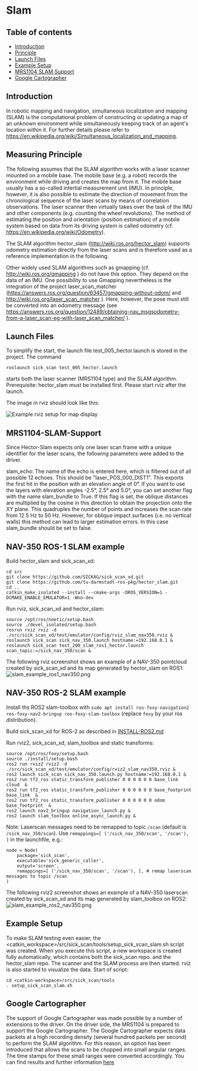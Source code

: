 # Slam

## Table of contents

- [Introduction](#introduction)
- [Principle](#measuring-principle)
- [Launch Files](#launch-files)
- [Example Setup](#example-setup)
- [MRS1104 SLAM Support](#MRS1104-SLAM-Support)
- [Google Cartographer](#google-cartographer)

## Introduction

In robotic mapping and navigation, simultaneous localization and mapping (SLAM) is the computational problem of constructing 
or updating a map of an unknown environment while simultaneously keeping track of an agent's location within it. 
For further details please refer to https://en.wikipedia.org/wiki/Simultaneous_localization_and_mapping.

## Measuring Principle

The following assumes that the SLAM algorithm works with a laser scanner mounted on a mobile base. The mobile base (e.g. a robot) records the environment while driving and creates the map from it. The mobile base usually has a so-called intertial measurement unit (IMU). In principle, however, it is also possible to estimate the direction of movement from the chronological sequence of the laser scans by means of correlation observations.
The laser scanner then virtually takes over the task of the IMU and other components (e.g. counting the wheel revolutions). The method of estimating the position and orientation (position estimation) of a mobile system based on data from its driving system is called odometry (cf. https://en.wikipedia.org/wiki/Odometry).

The SLAM algorithm hector_slam (http://wiki.ros.org/hector_slam) supports odometry estimation directly from the laser scans and is therefore used as a reference implementation in the following.

Other widely used SLAM algorithms such as gmapping (cf. http://wiki.ros.org/gmapping ) do not have this option. They depend on the data of an IMU. One possibility to use Gmapping nevertheless is the integration of the project laser_scan_matcher (https://answers.ros.org/question/63457/gmapping-without-odom/ and http://wiki.ros.org/laser_scan_matcher ).  Here, however, the pose must still be converted into an odometry message (see https://answers.ros.org/question/12489/obtaining-nav_msgsodometry-from-a-laser_scan-eg-with-laser_scan_matcher/ ).

## Launch Files

To simplify the start, the launch file test_005_hector.launch is stored in the project. The command
```
roslaunch sick_scan test_005_hector.launch 
```
starts both the laser scanner (MRS1104 type) and the SLAM algorithm. Prerequisite: hector_slam must be installed first.
Please start rviz after the launch.

The image in rviz should look like this:

 ![Example rviz setup for map display](slam_006.PNG)

## MRS1104-SLAM-Support

Since Hector-Slam expects only one laser scan frame with a unique identifier for the laser scans, the following parameters were added to the driver.

slam_echo: The name of the echo is entered here, which is filtered out of all possible 12 echoes. This should be "laser_POS_000_DIST1". This exports the first hit in the position with an elevation angle of 0°. If you want to use the layers with elevation angles -2.5°, 2.5° and 5.0°, you can set another flag with the name slam_bundle to True. If this flag is set, the oblique distances are multiplied by the cosine in this direction to obtain the projection onto the XY plane. This quadruples the number of points and increases the scan rate from 12.5 Hz to 50 Hz. However, for oblique impact surfaces (i.e. no vertical walls) this method can lead to larger estimation errors. In this case slam_bundle should be set to false.

## NAV-350 ROS-1 SLAM example

Build hector_slam and sick_scan_xd:
```
cd src
git clone https://github.com/SICKAG/sick_scan_xd.git
git clone https://github.com/tu-darmstadt-ros-pkg/hector_slam.git
cd ..
catkin_make_isolated --install --cmake-args -DROS_VERSION=1 -DCMAKE_ENABLE_EMULATOR=1 -Wno-dev
```

Run rviz, sick_scan_xd and hector_slam:
```
source /opt/ros/noetic/setup.bash
source ./devel_isolated/setup.bash
rosrun rviz rviz -d ./src/sick_scan_xd/test/emulator/config/rviz_slam_nav350.rviz &
roslaunch sick_scan sick_nav_350.launch hostname:=192.168.0.1 &
roslaunch sick_scan test_200_slam_ros1_hector.launch scan_topic:=/sick_nav_350/scan &
```

The following rviz screenshot shows an example of a NAV-350 pointcloud created by sick_scan_xd and its map generated by hector_slam on ROS1:
 ![slam_example_ros1_nav350.png](screenshots/slam_example_ros1_nav350.png)


## NAV-350 ROS-2 SLAM example

Install ths ROS2 slam-toolbox with `sudo apt install ros-foxy-navigation2 ros-foxy-nav2-bringup ros-foxy-slam-toolbox` (replace `foxy` by your ros distribution).

Build sick_scan_xd for ROS-2 as described in [INSTALL-ROS2.md](../INSTALL-ROS2.md)

Run rviz2, sick_scan_xd, slam_toolbox and static transforms:
```
source /opt/ros/foxy/setup.bash
source ./install/setup.bash
ros2 run rviz2 rviz2 -d ./src/sick_scan_xd/test/emulator/config/rviz2_slam_nav350.rviz &
ros2 launch sick_scan sick_nav_350.launch.py hostname:=192.168.0.1 &
ros2 run tf2_ros static_transform_publisher 0 0 0 0 0 0 base_link cloud  &
ros2 run tf2_ros static_transform_publisher 0 0 0 0 0 0 base_footprint base_link  &
ros2 run tf2_ros static_transform_publisher 0 0 0 0 0 0 odom base_footprint  &
ros2 launch nav2_bringup navigation_launch.py &
ros2 launch slam_toolbox online_async_launch.py &
```

Note: Laserscan messages need to be remapped to topic `/scan` (default is `/sick_nav_350/scan`). Use `remappings=[ ('/sick_nav_350/scan', '/scan'), ]` in the launchfile, e.g.:
```
node = Node(
    package='sick_scan',
    executable='sick_generic_caller',
    output='screen',
    remappings=[ ('/sick_nav_350/scan', '/scan'), ], # remap laserscan messages to topic /scan
)
```

The following rviz2 screenshot shows an example of a NAV-350 laserscan created by sick_scan_xd and its map generated by slam_toolbox on ROS2:
 ![slam_example_ros2_nav350.png](screenshots/slam_example_ros2_nav350.png)

## Example Setup

To make SLAM testing even easier, the <catkin_workspace>/src/sick_scan/tools/setup_sick_scan_slam.sh script was created. When you execute this script, a new workspace is created fully automatically, which contains both the sick_scan repo. and the hector_slam repo. The scanner and the SLAM process are then started. rviz is also started to visualize the data.
Start of script:
```
cd <catkin-workspace>/src/sick_scan/tools
. setup_sick_scan_slam.sh 
```

## Google Cartographer


The support of Google Cartographer was made possible by a number of extensions to the driver. On the driver side, the MRS1104 is prepared to support the Google Cartographer. The Google Cartographer expects data packets at a high recording density (several hundred packets per second) to perform the SLAM algorithm. For this reason, an option has been introduced that allows the scans to be chopped into small angular ranges. The time stamps for these small ranges were converted accordingly. You can find results and further information [here](./google_cartographer.md)









